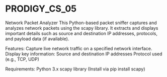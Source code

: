 # PRODIGY_CS_05
Network Packet Analyzer
This Python-based packet sniffer captures and analyzes network packets using the scapy library. It extracts and displays important details such as source and destination IP addresses, protocols, and payload data (if available).

Features: Capture live network traffic on a specified network interface. Display key information: Source and destination IP addresses Protocol used (e.g., TCP, UDP)

Requirements: Python 3.x scapy library (Install via pip install scapy)

